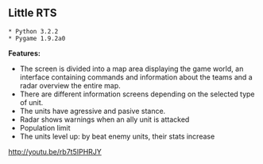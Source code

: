 ## Little RTS
    
    * Python 3.2.2
    * Pygame 1.9.2a0

**Features:**

*	The screen is divided into a map area displaying the game world, an interface containing commands and information about the teams and a radar overview the entire map.
*	There are different information screens depending on the selected type of unit.
*	The units have agressive and pasive stance.
*	Radar shows warnings when an ally unit is attacked
*	Population limit
*	The units level up: by beat enemy units, their stats increase


http://youtu.be/rb7t5IPHRJY
